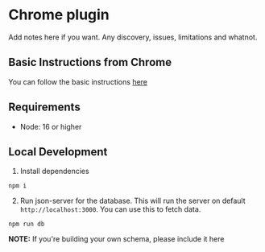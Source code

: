 # Chrome plugin

Add notes here if you want. Any discovery, issues, limitations and whatnot.

## Basic Instructions from Chrome

You can follow the basic instructions [here](https://developer.chrome.com/docs/extensions/mv3/getstarted/)

## Requirements

- Node: 16 or higher

## Local Development

1. Install dependencies

```
npm i
```

2. Run json-server for the database. This will run the server on default `http://localhost:3000`. You can use this to fetch data.

```
npm run db
```

**NOTE:** If you're building your own schema, please include it here